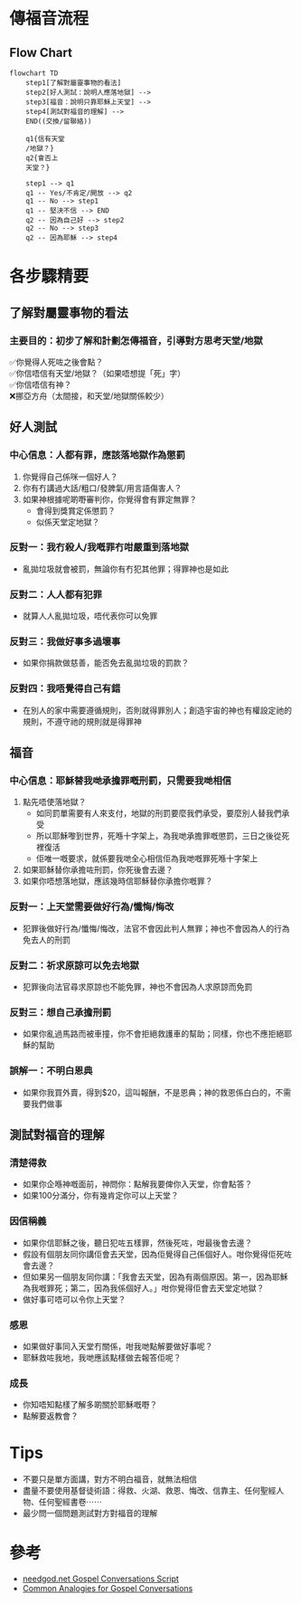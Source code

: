 # 傳福音流程

## Flow Chart
```mermaid
flowchart TD
    step1[了解對屬靈事物的看法]
    step2[好人測試：說明人應落地獄] -->
    step3[福音：說明只靠耶穌上天堂] -->
    step4[測試對福音的理解] -->
    END((交換/留聯絡))

    q1{信有天堂
    /地獄？}
    q2{會否上
    天堂？}
    
    step1 --> q1
    q1 -- Yes/不肯定/開放 --> q2
    q1 -- No --> step1
    q1 -- 堅決不信 --> END
    q2 -- 因為自己好 --> step2
    q2 -- No --> step3
    q2 -- 因為耶穌 --> step4
```

# 各步驟精要
## 了解對屬靈事物的看法
### 主要目的：初步了解和計劃怎傳福音，引導對方思考天堂/地獄

✅你覺得人死咗之後會點？  
✅你信唔信有天堂/地獄？（如果唔想提「死」字）  
✅你信唔信有神？  
❌挪亞方舟（太間接，和天堂/地獄關係較少）  

## 好人測試
### 中心信息：人都有罪，應該落地獄作為懲罰
1. 你覺得自己係咪一個好人？
2. 你有冇講過大話/粗口/發脾氣/用言語傷害人？
3. 如果神根據呢啲嘢審判你，你覺得會有罪定無罪？
   * 會得到獎賞定係懲罰？
   * 似係天堂定地獄？

### 反對一：我冇殺人/我嘅罪冇咁嚴重到落地獄
* 亂拋垃圾就會被罰，無論你有冇犯其他罪；得罪神也是如此

### 反對二：人人都有犯罪
* 就算人人亂拋垃圾，唔代表你可以免罪

### 反對三：我做好事多過壞事
* 如果你捐款做慈善，能否免去亂拋垃圾的罰款？

### 反對四：我唔覺得自己有錯
* 在別人的家中需要遵循規則，否則就得罪別人；創造宇宙的神也有權設定祂的規則，不遵守祂的規則就是得罪神

## 福音
### 中心信息：耶穌替我哋承擔罪嘅刑罰，只需要我哋相信
1. 點先唔使落地獄？
   * 如同罰單需要有人來支付，地獄的刑罰要麼我們承受，要麼別人替我們承受
   * 所以耶穌嚟到世界，死喺十字架上，為我哋承擔罪嘅懲罰，三日之後從死裡復活
   * 佢唯一嘅要求，就係要我哋全心相信佢為我哋嘅罪死喺十字架上
2. 如果耶穌替你承擔咗刑罰，你死後會去邊？
3. 如果你唔想落地獄，應該幾時信耶穌替你承擔你嘅罪？

### 反對一：上天堂需要做好行為/懺悔/悔改
* 犯罪後做好行為/懺悔/悔改，法官不會因此判人無罪；神也不會因為人的行為免去人的刑罰

### 反對二：祈求原諒可以免去地獄
* 犯罪後向法官尋求原諒也不能免罪，神也不會因為人求原諒而免罰

### 反對三：想自己承擔刑罰
* 如果你亂過馬路而被車撞，你不會拒絕救護車的幫助；同樣，你也不應拒絕耶穌的幫助

### 誤解一：不明白恩典
* 如果你我買外賣，得到$20，這叫報酬，不是恩典；神的救恩係白白的，不需要我們做事

## 測試對福音的理解
### 清楚得救
- 如果你企喺神嘅面前，神問你：點解我要俾你入天堂，你會點答？
- 如果100分滿分，你有幾肯定你可以上天堂？

### 因信稱義
- 如果你信耶穌之後，聽日犯咗五樣罪，然後死咗，咁最後會去邊？
- 假設有個朋友同你講佢會去天堂，因為佢覺得自己係個好人。咁你覺得佢死咗會去邊？
- 但如果另一個朋友同你講：「我會去天堂，因為有兩個原因。第一，因為耶穌為我嘅罪死；第二，因為我係個好人。」咁你覺得佢會去天堂定地獄？
- 做好事可唔可以令你上天堂？

### 感恩
- 如果做好事同入天堂冇關係，咁我哋點解要做好事呢？
- 耶穌救咗我地，我哋應該點樣做去報答佢呢？

### 成長
- 你知唔知點樣了解多啲關於耶穌嘅嘢？
- 點解要返教會？

# Tips
- 不要只是單方面講，對方不明白福音，就無法相信
- 盡量不要使用基督徒術語：得救、火湖、救恩、悔改、信靠主、任何聖經人物、任何聖經書卷⋯⋯
- 最少問一個問題測試對方對福音的理解

# 參考
- [needgod.net Gospel Conversations Script](https://www.needgod.net/script)
- [Common Analogies for Gospel Conversations](https://www.youtube.com/watch?v=mPTVgRuKj60)

